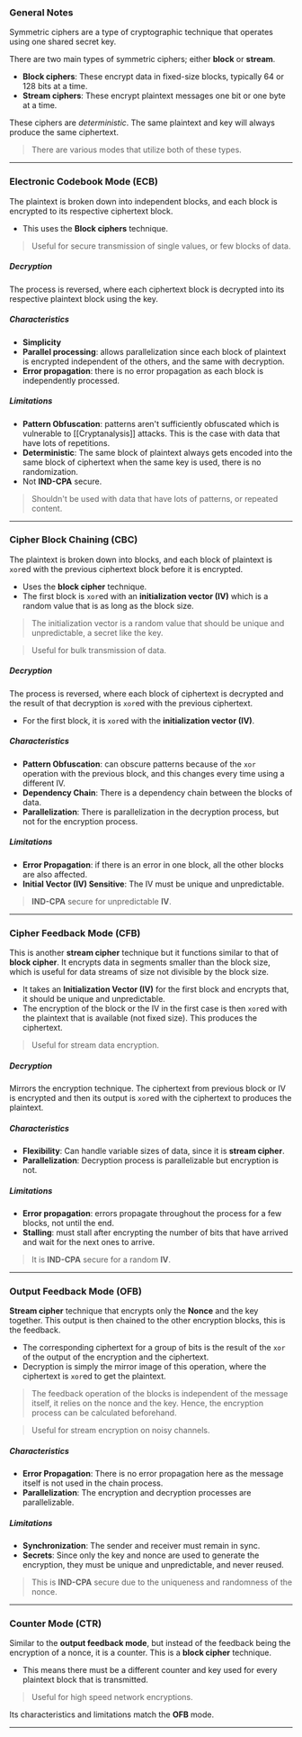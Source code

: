 ### General Notes

Symmetric ciphers are a type of cryptographic technique that operates using one shared secret key.

There are two main types of symmetric ciphers; either **block** or **stream**.
* **Block ciphers**: These encrypt data in fixed-size blocks, typically 64 or 128 bits at a time.
* **Stream ciphers**: These encrypt plaintext messages one bit or one byte at a time.

These ciphers are *deterministic*. The same plaintext and key will always produce the same ciphertext.

> There are various modes that utilize both of these types.

---
### Electronic Codebook Mode (ECB)

The plaintext is broken down into independent blocks, and each block is encrypted to its respective ciphertext block.
* This uses the **Block ciphers** technique.

> Useful for secure transmission of single values, or few blocks of data.

##### Decryption

The process is reversed, where each ciphertext block is decrypted into its respective plaintext block using the key.

##### Characteristics

* **Simplicity**
* **Parallel processing**: allows parallelization since each block of plaintext is encrypted independent of the others, and the same with decryption.
* **Error propagation**: there is no error propagation as each block is independently processed.

##### Limitations

* **Pattern Obfuscation**: patterns aren't sufficiently obfuscated which is vulnerable to [[Cryptanalysis]] attacks. This is the case with data that have lots of repetitions.
* **Deterministic**: The same block of plaintext always gets encoded into the same block of ciphertext when the same key is used, there is no randomization.
* Not **IND-CPA** secure.

> Shouldn't be used with data that have lots of patterns, or repeated content.

---
### Cipher Block Chaining (CBC)

The plaintext is broken down into blocks, and each block of plaintext is `xor`ed with the previous ciphertext block before it is encrypted.
* Uses the **block cipher** technique.
* The first block is `xor`ed with an **initialization vector (IV)** which is a random value that is as long as the block size.

> The initialization vector is a random value that should be unique and unpredictable, a secret like the key.

> Useful for bulk transmission of data.

##### Decryption

The process is reversed, where each block of ciphertext is decrypted and the result of that decryption is `xor`ed with the previous ciphertext.
* For the first block, it is `xor`ed with the **initialization vector (IV)**.

##### Characteristics

- **Pattern Obfuscation**: can obscure patterns because of the `xor` operation with the previous block, and this changes every time using a different IV.
- **Dependency Chain**: There is a dependency chain between the blocks of data.
- **Parallelization**: There is parallelization in the decryption process, but not for the encryption process.

##### Limitations

- **Error Propagation**: if there is an error in one block, all the other blocks are also affected.
- **Initial Vector (IV) Sensitive**: The IV must be unique and unpredictable.

> **IND-CPA** secure for unpredictable **IV**.

---
### Cipher Feedback Mode (CFB)

This is another **stream cipher** technique but it functions similar to that of **block cipher**. It encrypts data in segments smaller than the block size, which is useful for data streams of size not divisible by the block size.
* It takes an **Initialization Vector (IV)** for the first block and encrypts that, it should be unique and unpredictable. 
* The encryption of the block or the IV in the first case is then `xor`ed with the plaintext that is available (not fixed size). This produces the ciphertext.

> Useful for stream data encryption.
##### Decryption

Mirrors the encryption technique. The ciphertext from previous block or IV is encrypted and then its output is `xor`ed with the ciphertext to produces the plaintext.

##### Characteristics

* **Flexibility**: Can handle variable sizes of data, since it is **stream cipher**.
* **Parallelization**: Decryption process is parallelizable but encryption is not.

##### Limitations

* **Error propagation**: errors propagate throughout the process for a few blocks, not until the end.
* **Stalling**: must stall after encrypting the number of bits that have arrived and wait for the next ones to arrive.

> It is **IND-CPA** secure for a random **IV**.

---
### Output Feedback Mode (OFB)

**Stream cipher** technique that encrypts only the **Nonce** and the key together. This output is then chained to the other encryption blocks, this is the feedback.
* The corresponding ciphertext for a group of bits is the result of the `xor` of the output of the encryption and the ciphertext.
* Decryption is simply the mirror image of this operation, where the ciphertext is `xor`ed to get the plaintext.

> The feedback operation of the blocks is independent of the message itself, it relies on the nonce and the key.  Hence, the encryption process can be calculated beforehand.

> Useful for stream encryption on noisy channels.
##### Characteristics

* **Error Propagation**: There is no error propagation here as the message itself is not used in the chain process.
* **Parallelization**: The encryption and decryption processes are parallelizable.

##### Limitations

- **Synchronization**: The sender and receiver must remain in sync.
- **Secrets**: Since only the key and nonce are used to generate the encryption, they must be unique and unpredictable, and never reused.

> This is **IND-CPA** secure due to the uniqueness and randomness of the nonce.

---

### Counter Mode (CTR)

Similar to the **output feedback mode**, but instead of the feedback being the encryption of a nonce, it is a counter. This is a **block cipher** technique.
* This means there must be a different counter and key used for every plaintext block that is transmitted.

> Useful for high speed network encryptions.

Its characteristics and limitations match the **OFB** mode.

---

